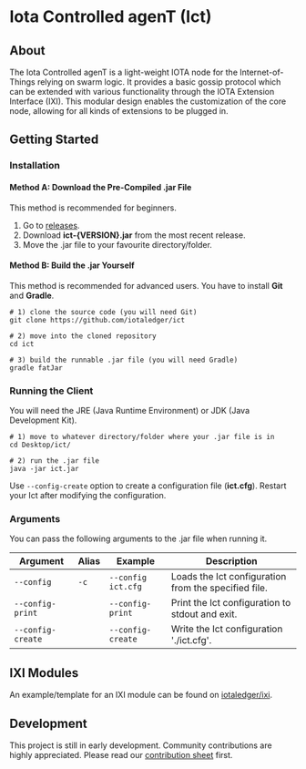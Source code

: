 # Iota Controlled agenT (Ict)

## About

The Iota Controlled agenT is a light-weight IOTA node for the Internet-of-Things relying on swarm logic.
It provides a basic gossip protocol which can be extended with various functionality through the IOTA Extension Interface (IXI).
This modular design enables the customization of the core node, allowing for all kinds of extensions to be plugged in.

## Getting Started

### Installation

#### Method A: Download the Pre-Compiled .jar File

This method is recommended for beginners.

1. Go to [releases](https://github.com/iotaledger/ict/releases).
2. Download **ict-{VERSION}.jar** from the most recent release.
3. Move the .jar file to your favourite directory/folder.


#### Method B: Build the .jar Yourself

This method is recommended for advanced users. You have to install **Git** and **Gradle**.

```shell
# 1) clone the source code (you will need Git)
git clone https://github.com/iotaledger/ict

# 2) move into the cloned repository
cd ict

# 3) build the runnable .jar file (you will need Gradle)
gradle fatJar
```

### Running the Client

You will need the JRE (Java Runtime Environment) or JDK (Java Development Kit).

```shell
# 1) move to whatever directory/folder where your .jar file is in
cd Desktop/ict/

# 2) run the .jar file
java -jar ict.jar
```

Use `--config-create` option to create a configuration file (**ict.cfg**). Restart your Ict after modifying the configuration.

### Arguments

You can pass the following arguments to the .jar file when running it.

Argument|Alias|Example|Description
---|---|---|---
`--config`|`-c`|`--config ict.cfg`|Loads the Ict configuration from the specified file.
`--config-print`| |`--config-print`|Print the Ict configuration to stdout and exit.
`--config-create`| |`--config-create`|Write the Ict configuration './ict.cfg'.

## IXI Modules

An example/template for an IXI module can be found on [iotaledger/ixi](https://github.com/iotaledger/ixi).

## Development

This project is still in early development. Community contributions are highly appreciated. Please read our [contribution
sheet](/docs/CONTRIBUTE.md) first.
